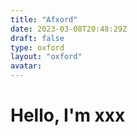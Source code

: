 ```yaml
---
title: "Afxord"
date: 2023-03-08T20:48:29Z
draft: false
type: oxford
layout: "oxford"
avatar: 
---
```


# Hello, I'm xxx


